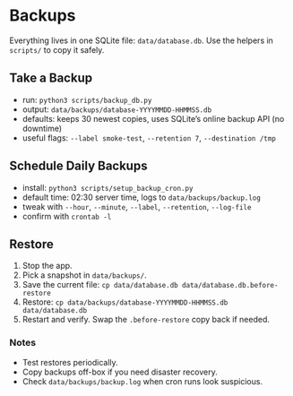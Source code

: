 # Backups

Everything lives in one SQLite file: `data/database.db`. Use the helpers in `scripts/` to copy it safely.

## Take a Backup

- run: `python3 scripts/backup_db.py`
- output: `data/backups/database-YYYYMMDD-HHMMSS.db`
- defaults: keeps 30 newest copies, uses SQLite’s online backup API (no downtime)
- useful flags: `--label smoke-test`, `--retention 7`, `--destination /tmp`

## Schedule Daily Backups

- install: `python3 scripts/setup_backup_cron.py`
- default time: 02:30 server time, logs to `data/backups/backup.log`
- tweak with `--hour`, `--minute`, `--label`, `--retention`, `--log-file`
- confirm with `crontab -l`

## Restore

1. Stop the app.
2. Pick a snapshot in `data/backups/`.
3. Save the current file: `cp data/database.db data/database.db.before-restore`
4. Restore: `cp data/backups/database-YYYYMMDD-HHMMSS.db data/database.db`
5. Restart and verify. Swap the `.before-restore` copy back if needed.

### Notes

- Test restores periodically.
- Copy backups off-box if you need disaster recovery.
- Check `data/backups/backup.log` when cron runs look suspicious.


